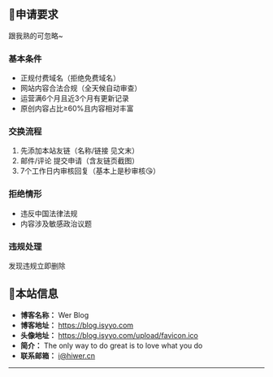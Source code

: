 ## 📌申请要求

跟我熟的可忽略~

### 基本条件

- 正规付费域名（拒绝免费域名）
- 网站内容合法合规（全天候自动审查）
- 运营满6个月且近3个月有更新记录
- 原创内容占比≥60%且内容相对丰富

### 交换流程

1. 先添加本站友链（名称/链接 见文末）
2. 邮件/评论 提交申请（含友链页截图）
3. 7个工作日内审核回复（基本上是秒审核😘）

### 拒绝情形

- 违反中国法律法规
- 内容涉及敏感政治议题

### 违规处理

发现违规立即删除

## 💌本站信息

- **博客名称：** Wer Blog
- **博客地址：** https://blog.isyyo.com
- **头像地址：** https://blog.isyyo.com/upload/favicon.ico
- **简介：** The only way to do great is to love what you do
- **联系邮箱：** i@hiwer.cn

---